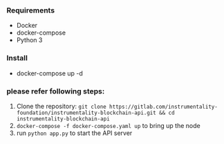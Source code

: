 

### Requirements

- Docker
- docker-compose
- Python 3

### Install
- docker-compose up -d

### please refer following steps:

1. Clone the repository: `git clone https://gitlab.com/instrumentality-foundation/instrumentality-blockchain-api.git && cd instrumentality-blockchain-api`
2. `docker-compose -f docker-compose.yaml up` to bring up the node
3. run `python app.py` to start the API server